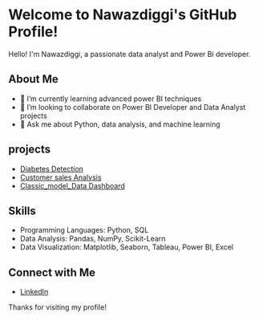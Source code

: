 # Welcome to Nawazdiggi's GitHub Profile!

Hello! I'm Nawazdiggi, a passionate data analyst and Power Bi developer.

## About Me
- 🌱 I’m currently learning advanced power BI techniques
- 👯 I’m looking to collaborate on Power BI  Developer and Data Analyst projects
- 💬 Ask me about Python, data analysis, and machine learning

## projects
- [Diabetes Detection](https://github.com/your-repo-link)
- [Customer sales Analysis](https://github.com/Nawazdiggi/Power-bi-project/blob/main/Madhav_sales%20dashboard.png)
- [Classic_model_Data Dashboard](https://github.com/Nawazdiggi/Power-bi-project/blob/main/Classic_model_dashboard.png)

## Skills
- Programming Languages: Python, SQL
- Data Analysis: Pandas, NumPy, Scikit-Learn
- Data Visualization: Matplotlib, Seaborn, Tableau, Power BI, Excel

## Connect with Me
- [LinkedIn](www.linkedin.com/in/nawaz-digg)


Thanks for visiting my profile!


<!---
Nawazdiggi/Nawazdiggi is a ✨ special ✨ repository because its `README.md` (this file) appears on your GitHub profile.
You can click the Preview link to take a look at your changes.
--->
